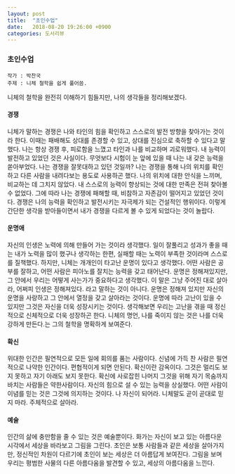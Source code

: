 ```yaml
---
layout: post
title:  "초인수업"
date:   2018-08-20 19:26:00 +0900
categories: 도서리뷰
---
```


### 초인수업

~~~
작가 : 박찬국
주제 : 니체 철학을 쉽게 풀어씀.
~~~

니체의 철학을 완전히 이해하기 힘들지만,  나의 생각들을 정리해보겠다. 

#### 경쟁

니체가 말하는 경쟁은 나와 타인의 힘을 확인하고 스스로의 발전 방향을 찾아가는 것이라 한다. 이때는 패배해도 상대를 존경할 수 있고, 상대를 진심으로 축하할 수 있다고 말했다. 나는 항상 경쟁 후, 피로함을 느꼈고 타인과 나를 비교하며 괴로워했다. 내 능력이 발전하고 있었던 것은 사실이다. 무엇보다 시험이 눈 앞에 있을  때 나는 내 갖은 능력을 쏟아부었다. 나는 경쟁을 잘못대하고 있던 것일까? 나는 경쟁을 통해 나의 위치를 확인하고 다른 사람을 내려다보는 용도로 사용하곤 했다. 나의 위치에 대한 안식을 느끼며, 비교하는 데 그치지 않았다. 내 스스로의 능력이 향상되는 것에 대한 만족은 전혀 찾아볼 수 없었다. 그에 따라 나는 경쟁에 패해할 때, 비참하고 자존감이 떨어지고 있었던 것이다. 경쟁은 나의 능력을 확인하고 발전시키는 자극제가 되는 건설적인 행위이다. 이렇게 간단한 생각을 받아들이면서 내가 경쟁을 다르게 볼 수 있게 되었다는 것이 놀랍다. 

#### 운명애

자신의 인생은 노력에 의해 만들어 가는 것이라 생각했다. 일이  잘풀리고 성과가 좋을 때는 내가 노력을 많이 했구나 생각하는 한편, 실패할 때는 노력이 부족한 것이라며 스스로를 질책했다. 하지만, 니체는 개개인이 타고난 운명이 있다고 생각했다. 어떤 사람은 공부를 잘하고, 어떤 사람은 피아노를 잘치는 능력을 갖고 태어난다. 운명은 정해져있지만, 그 안에서 우리는 어떻게 사는가가 중요하다고 생각했다. 이 말은 그냥 주어진 대로 살아라, 어쩌피 인생은 정해져있다. 라고 말하는 것이 아니다. 운명은 정해져 있지만 자신의 운명을 사랑하고 그 안에서 열정을 갖고 살아라는 것이다. 운명에 따라 고난이 있을 수 있지만 그것은 자신을 더욱 성장시키는 것이다. 생각해보면 우리는 고난을 겪을 때 정신적으로 신체적으로 더욱 성장하곤 한다. 니체의 명언, 나를 죽이지 않는 것은 나를 더욱 강하게 만든다.는 그의 철학을 명확하게 보여준다.  

#### 확신

위대한 인간은 필연적으로 모든 일에 회의를 품는 사람이다. 신념에 가득 찬 사람은 필연적으로 나약한 인간이다. 편협적이게 되면 안된다.  확신이란 감옥이다. 그것은 멀리도 보지 못하고 자기 아래도 보지 못한다. 확신에 사로잡힌 나머지 그것을 위해 자기 목숨까지 바치는 사람들은 약한사람이다. 자신의 힘으로 설 수 있는 능력을 상실했다.  어떤 사람이 이념를 믿는 것은 그것에 의지하는 것이다. 나 자신이 되어라. 니체말도 곧이 곧대로 믿지 마라. 주체적으로 살아라. 

#### 예술

인간의 삶에 충만함을 줄 수 있는 것은 예술뿐이다. 화가는 자신이 보고 있는 아름다운 시각에서 세상을 바라보고 그림을 그린다. 초인은 보통 사람들과 같은 세상을 살아가지만, 정신적인 차원이 다르기에 초인이 보는 세상은 더 아름답게 보여진다. 그림을 보며 우리는 평범한 사물의 다른 아름다움을 발견할 수 있고, 세상의 아름다움을 느낀다. 